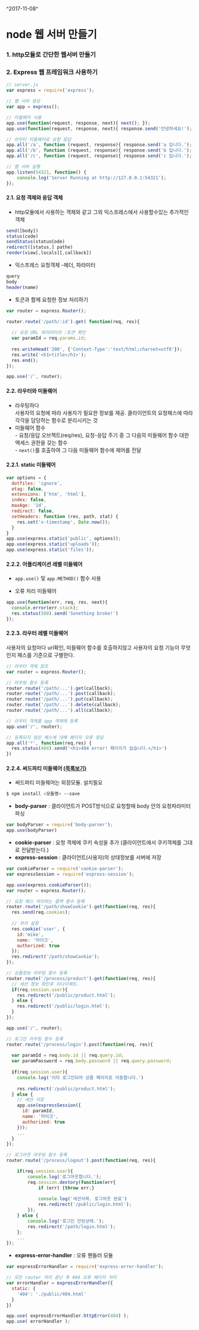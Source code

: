 ^2017-11-08^

# node 웹 서버 만들기

### 1. http모듈로 간단한 웹서버 만들기



### 2. Express 웹 프레임워크 사용하기

```js
// server.js
var express = require('express');

// 웹 서버 생성
var app = express();

// 미들웨어 사용
app.use(function(request, response, next){ next(); });
app.use(function(request, response, next){ response.send('안녕하세요!'); });

// 라우터 미들웨어로 요청 응답
app.all('/a', function (request, response){ response.send('a 입니다.'); });
app.all('/b', function (request, response){ response.send('b 입니다.'); });
app.all('/c', function (request, response){ response.send('c 입니다.'); });

// 웹 서버 실행
app.listen(54321, function() {
	console.log('Server Running at http://127.0.0.1:54321');
});
```

#### 2.1. 요청 객체와 응답 객체

- http모듈에서 사용하는 객체와 같고 그외 익스프레스에서 사용할수있는 추가적인 객체

```js
send([body])
status(code)
sendStatus(statusCode)
redirect([status,] pathe)
render(view[,locals][,callback])
```

- 익스프레스 요청객체 -헤더, 파라미터

```js
query
body
header(name)
```

- 토큰과 함께 요청한 정보 처리하기 

```js
var router = express.Router();

router.route('/path/:id').get( function(req, res){
  
  // 요청 URL 파라미터의 :토큰 확인
  var paramId = req.params.id;
  
  res.writeHead('200', {'Context-Type':'text/html;charset=utf8'});
  res.write('<h1>title</h1>');
  res.end();
});

app.use('/', router);
```





####  2.2. 라우터와 미들웨어

- 라우팅하다<br>사용자의 요청에 따라 사용자가 필요한 정보를 제공. 클라이언트의 요청패스에 따라 각각을 담당하는 함수로 분리시키는 것
- 미들웨어 함수<br>- 요청/응답 오브젝트(req/res),  요청-응답 주기 중 그 다음의 미들웨어 함수 대한 액세스 권한을 갖는 함수<br>- `next()`를 호출하여 그 다음 미들웨어 함수에 제어를 전달 



#### 2.2.1. static 미들웨어

```js
var options = {
  dotfiles: 'ignore',
  etag: false,
  extensions: ['htm', 'html'],
  index: false,
  maxAge: '1d',
  redirect: false,
  setHeaders: function (res, path, stat) {
    res.set('x-timestamp', Date.now());
  }
}
app.use(express.static('public', options));
app.use(express.static('uploads'));
app.use(express.static('files'));
```



#### 2.2.2. 어플리케이션 레벨 미들웨어 

- `app.use()`  및  `app.METHOD()` 함수 사용



- 오류 처리 미들웨어

```js
app.use(function(err, req, res, next){
  console.error(err.stack);
  res.status(500).send('Sonething broke!')
});
```



#### 2.2.3. 라우터 레벨 미들웨어 

사용자의 요청마다 url확인, 미들웨어 함수를 호출하지않고 사용자의 요청 기능이 무엇인지 패스를 기준으로 구별한다.

```js
// 라우터 객체 참조
var router = express.Router();

// 라우팅 함수 등록 
router.route('/path/...').get(callback);	
router.route('/path/...').post(callback);
router.route('/path/...').put(callback);
router.route('/path/...').delete(callback);
router.route('/path/...').all(callback);

// 라우터 객체를 app 객체에 등록
app.use('/', router);
```

```js
// 등록되지 않은 패스에 대해 페이지 오류 응답
app.all('*', function(req,res) {
  res.status(404).send('<h1>404 error! 페이지가 없습니다.</h1>')
})
```



#### 2.2.4. 써드파티 미들웨어 [(목록보기)](http://expressjs.com/ko/resources/middleware.html) 

- 써드파티 미들웨어는 외장모듈. 설치필요

```bash
$ npm install <모듈명> --save
```

- __body-parser__ : 클라이언트가 POST방식으로 요청할때 body 안의 요청파라미터 파싱

```js
var bodyParser = require('body-parser');
app.use(bodyParser) 
```

- __cookie-parser__ : 요청 객체에 쿠키 속성을 추가 (클라이언트에서 쿠키객체를 그대로 전달받는다.)
- __express-session__ : 클라이언트(사용자)의 상태정보를 서버에 저장

```js
var cookieParser = require('cookie-parser');
var expressSession = require('express-session');

app.use(express.cookieParser());
var router = express.Router();

// 요청 패스 처리하는 콜백 함수 등록
router.route('/path/showCookie').get(function(req, res){
  res.send(req.cookies);
  
  // 쿠키 설정
  res.cookie('user', {
    id:'mike',
    name: '마이크',
    authorized: true
  });
  res.redirect('/path/showCookie');
});

// 상품정보 라우팅 함수 등록
router.route('/process/product').get(function(req, res){
  // 세션 정보 확인후 리다이렉트.
  if(req.session.user){
    res.redirect('/public/product.html');
  } else {
    res.redirect('/public/login.html');
  }
});

app.use('/', router);
```

```js
// 로그인 라우팅 함수 등록 
router.route('/process/login').post(function(req, res){
  
  var paramId = req.body.id || req.query.id;
  var paramPassword = req.body.password || req.query.password;
  
  if(req.session.user){
    console.log('이미 로그인되어 상품 페이지로 이동합니다.')
    
    res.redirect('/public/product.html');
  } else {
    // 세션 저장
    app.use(expressSession({
      id: paramId,
      name: '마이크',
      authorized: true
    }));   
    ... 
  }
});
```

```js
// 로그아웃 라우팅 함수 등록 
router.route('/process/logout').post(function(req, res){

	if(req.session.user){
		console.log('로그아웃합니다.');
		req.session.destory(function(err{
			if (err) {throw err;}
        
			console.log('세션삭제. 로그아웃 완료') 
			res.redirect('/public/login.html');
		});   
	} else {
		console.log('로그인 안된상태.');
		res.redirect('/path/login.html');
	};
    ... 
});
```

- __express-error-handler__ : 오류 핸들러 모듈

```js
var expressErrorHandler = require('express-error-handler');

// 모든 router 처리 끝난 후 404 오류 페이지 처리
var errorHandler = expressErrorHandler({
  static: {
    '404': './public/404.html'
  }
})

app.use( expressErrorHandler.httpError(404) );
app.use( errorHandler );
```



